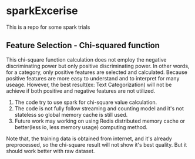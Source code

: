 # sparkExcerise
This is a repo for some spark trials

## Feature Selection - Chi-squared function
This chi-square function calculation does not employ the negative discriminating power but only positive discriminating power.
In other words, for a category, only positive features are selected and calculated. Because positive features are more easy to understand and to interpret for many useage.
However, the best result(ex: Text Categorization) will not be achieve if both positive and negative features are not utilized.

1. The code try to use spark for chi-square value calculation.
2. The code is not fully follow streaming and counting model and it's not stateless so global memory cache is still used.
3. Future work may working on using Redis distributed memory cache or better(less io, less memory usage) computing method.

Note that, the training data is obtained from internet, and it's already preprocessed, so the chi-square result will not show it's best quality. But it should work better with raw dataset.
